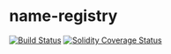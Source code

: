 # name-registry

[![Build Status][travis-image]][travis-url]
[![Solidity Coverage Status][coveralls-image]][coveralls-url]

[travis-image]: https://travis-ci.org/parity-contracts/name-registry.svg?branch=master
[travis-url]: https://travis-ci.org/parity-contracts/name-registry
[coveralls-image]: https://coveralls.io/repos/github/parity-contracts/name-registry/badge.svg?branch=master
[coveralls-url]: https://coveralls.io/github/parity-contracts/name-registry?branch=master
